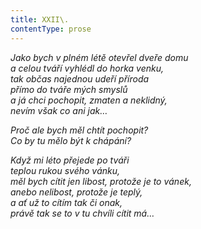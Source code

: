 ```yaml
---
title: XXII\.
contentType: prose
---
```


<section>

_Jako bych v plném létě otevřel dveře domu  
a celou tváří vyhlédl do horka venku,  
tak občas najednou udeří příroda  
přímo do tváře mých smyslů  
a já chci pochopit, zmaten a neklidný,  
nevím však co ani jak…_

</section>

<section>

_Proč ale bych měl chtít pochopit?  
Co by tu mělo být k chápání?_

</section>

<section>

_Když mi léto přejede po tváři  
teplou rukou svého vánku,  
měl bych cítit jen libost, protože je to vánek,  
anebo nelibost, protože je teplý,  
a ať už to cítím tak či onak,  
právě tak se to v tu chvíli cítit má…_

</section>
